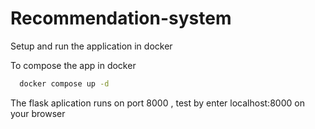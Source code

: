 # Recommendation-system

Setup and run the application in docker

To compose the app in docker

```bash
  docker compose up -d
```

The flask aplication runs on port 8000 , test by enter localhost:8000 on your browser
